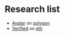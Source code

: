# Research list

- [Avatar](https://dgfavatar.com/?utm_source=tokenpocket)
  on [polygon](https://polygonscan.com/address/0xC7728354f9fe0e43514B1227162D5B0E40FaD410#code)
- [Verified](https://verified.dievardump.com/)
  on [eth](https://etherscan.io/address/0x12182ec38eaa830be66da70da671e1108b3b9820#code)
